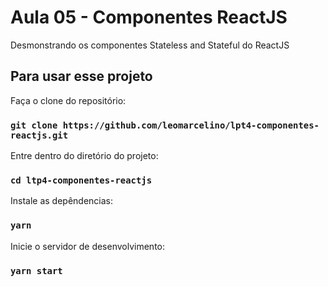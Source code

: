 # Aula 05 - Componentes ReactJS

Desmonstrando os componentes Stateless and Stateful do ReactJS

## Para usar esse projeto

Faça o clone do repositório:

### `git clone https://github.com/leomarcelino/lpt4-componentes-reactjs.git`

Entre dentro do diretório do projeto:

### `cd ltp4-componentes-reactjs`

Instale as depêndencias:

### `yarn`

Inicie o servidor de desenvolvimento:

### `yarn start`
